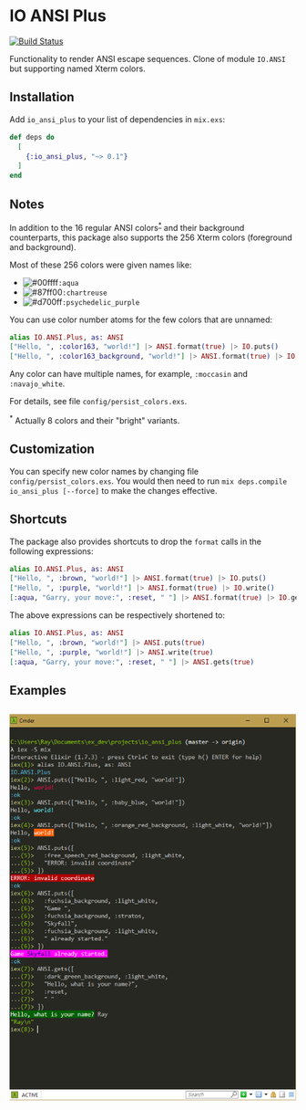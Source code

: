 # IO ANSI Plus

[![Build Status](https://travis-ci.org/RaymondLoranger/io_ansi_plus.svg?branch=master)](https://travis-ci.org/RaymondLoranger/io_ansi_plus)

Functionality to render ANSI escape sequences.
Clone of module `IO.ANSI` but supporting named Xterm colors.

## Installation

Add `io_ansi_plus` to your list of dependencies in `mix.exs`:

```elixir
def deps do
  [
    {:io_ansi_plus, "~> 0.1"}
  ]
end
```

## Notes

In addition to the 16 regular ANSI colors<sup>[*](#footnote1)</sup> and
their background counterparts, this package also supports the 256 Xterm colors
(foreground and background).

Most of these 256 colors were given names like:
- ![#00ffff](https://placehold.it/15/00ffff/000000?text=+)`:aqua`
- ![#87ff00](https://placehold.it/15/87ff00/000000?text=+)`:chartreuse`
- ![#d700ff](https://placehold.it/15/d700ff/000000?text=+)`:psychedelic_purple`

You can use color number atoms for the few colors that are unnamed:

```elixir
alias IO.ANSI.Plus, as: ANSI
["Hello, ", :color163, "world!"] |> ANSI.format(true) |> IO.puts()
["Hello, ", :color163_background, "world!"] |> ANSI.format(true) |> IO.puts()
```

Any color can have multiple names, for example, `:moccasin` and `:navajo_white`.

For details, see file `config/persist_colors.exs`.

<sup><a name="footnote1">*</a></sup> Actually 8 colors and their "bright" variants.

## Customization

You can specify new color names by changing file `config/persist_colors.exs`.
You would then need to run `mix deps.compile io_ansi_plus [--force]` to make
the changes effective.

## Shortcuts

The package also provides shortcuts to drop the `format` calls in the following
expressions:

```elixir
alias IO.ANSI.Plus, as: ANSI
["Hello, ", :brown, "world!"] |> ANSI.format(true) |> IO.puts()
["Hello, ", :purple, "world!"] |> ANSI.format(true) |> IO.write()
[:aqua, "Garry, your move:", :reset, " "] |> ANSI.format(true) |> IO.gets()
```

The above expressions can be respectively shortened to:

```elixir
alias IO.ANSI.Plus, as: ANSI
["Hello, ", :brown, "world!"] |> ANSI.puts(true)
["Hello, ", :purple, "world!"] |> ANSI.write(true)
[:aqua, "Garry, your move:", :reset, " "] |> ANSI.gets(true)
```

## Examples
## ![examples](images/io_ansi_plus_examples.png)
